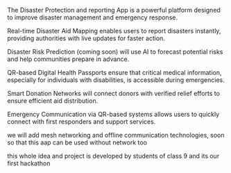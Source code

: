The Disaster Protection and reporting App is a powerful platform designed to improve disaster management and emergency response.

Real-time Disaster Aid Mapping enables users to report disasters instantly, providing authorities with live updates for faster action.

Disaster Risk Prediction (coming soon) will use AI to forecast potential risks and help communities prepare in advance.

QR-based Digital Health Passports ensure that critical medical information, especially for individuals with disabilities, is accessible during emergencies.

Smart Donation Networks  will connect donors with verified relief efforts to ensure efficient aid distribution.

Emergency Communication via QR-based systems allows users to quickly connect with first responders and support services.

we will add mesh networking and offline communication technologies, soon so that this aap can be used without network too 

this whole idea and project is developed by students of class 9 and its our first hackathon 
